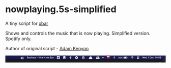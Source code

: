 # nowplaying.5s-simplified

A tiny script for [xbar](https://github.com/matryer/xbar)

Shows and controls the music that is now playing. Simplified version. Spotify only.

Author of original script - [Adam Kenyon](https://github.com/adampk90)


![](https://github.com/vlaim/nowplaying.5s-simplified/blob/master/example.png)
